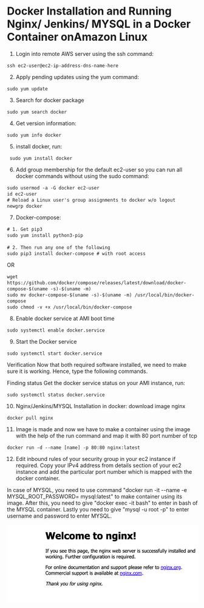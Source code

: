 # Docker Installation and Running Nginx/ Jenkins/ MYSQL in a Docker Container onAmazon Linux

1. Login into remote AWS server using the ssh command:

```
ssh ec2-user@ec2-ip-address-dns-name-here

```

2. Apply pending updates using the yum command:

```
sudo yum update

```

3. Search for docker package

```
sudo yum search docker

```

4. Get version information:

```
sudo yum info docker

```

5. install docker, run: 

```
 sudo yum install docker

```

6. Add group membership for the default ec2-user so you can run all docker commands without using the sudo command:

```
sudo usermod -a -G docker ec2-user
id ec2-user
# Reload a Linux user's group assignments to docker w/o logout
newgrp docker

```

7. Docker-compose:

```
# 1. Get pip3 
sudo yum install python3-pip
 
# 2. Then run any one of the following
sudo pip3 install docker-compose # with root access

```

OR

```
wget https://github.com/docker/compose/releases/latest/download/docker-compose-$(uname -s)-$(uname -m) 
sudo mv docker-compose-$(uname -s)-$(uname -m) /usr/local/bin/docker-compose
sudo chmod -v +x /usr/local/bin/docker-compose

```

8. Enable docker service at AMI boot time

```
sudo systemctl enable docker.service

```

9. Start the Docker service

```
sudo systemctl start docker.service

```

Verification
Now that both required software installed, we need to make sure it is working. Hence, type the following commands.

Finding status
Get the docker service status on your AMI instance, run:

```
sudo systemctl status docker.service

```

10. Nginx/Jenkins/MYSQL Installation in docker:
download image nginx

```
docker pull nginx

```

11. Image is made and now we have to make a container using the image with the help of the run command and map it with 80 port number of tcp

```
docker run -d --name [name] -p 80:80 nginx:latest

```

12. Edit inbound rules of your security group in your ec2 instance if required.
Copy your IPv4 address from details section of your ec2 instance and add the particular port number which is mapped with the docker container.

In case of MYSQL, you need to use command "docker run -it --name <name> -e MYSQL_ROOT_PASSWORD=<password> mysql:latest"  to make container using its image.
After this, you need to give "docker exec -it <container id> bash" to enter in bash of the MYSQL container.
Lastly you need to give "mysql -u root -p" to enter username and password to enter MYSQL.

![nginx](nginx.png)